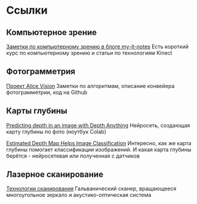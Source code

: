 # Ссылки

## Компьютерное зрение
[Заметки по компьютерному зрению в блоге my-it-notes](https://my-it-notes.com/category/it-notes/%d0%bf%d1%80%d0%be%d0%b3%d1%80%d0%b0%d0%bc%d0%bc%d0%b8%d1%80%d0%be%d0%b2%d0%b0%d0%bd%d0%b8%d0%b5/computer-vision-%d0%bf%d1%80%d0%be%d0%b3%d1%80%d0%b0%d0%bc%d0%bc%d0%b8%d1%80%d0%be%d0%b2%d0%b0%d0%bd%d0%b8%d0%b5/)
Есть короткий курс по компьютерному зрению и статьи по технологиям Kinect

## Фотограмметрия
[Проект Alice Vision](https://alicevision.org/)
Заметки по алгоритмам, описание конвейера фотограмметрии, код на Github

## Карты глубины
[Predicting depth in an image with Depth Anything](https://colab.research.google.com/github/NielsRogge/Transformers-Tutorials/blob/master/Depth%20Anything/Predicting_depth_in_an_image_with_Depth_Anything.ipynb#scrollTo=2xn-Ihu-Pu0j)
Нейросеть, создающая карту глубины по фото (ноутбук Colab)

[Estimated Depth Map Helps Image Classification](https://github.com/ethanhe42/Estimated-Depth-Map-Helps-Image-Classification)
Интересно, как же карта глубины помогает классификации изображений. И какая карта глубины берётся - нейросетевая или 
полученная с датчиков

## Лазерное сканирование
[Технологии сканирования](https://www.coherent.com/news/glossary/laser-scanning)
Гальванический сканер, вращающееся многоугольное зеркало и акустико-оптическая система
